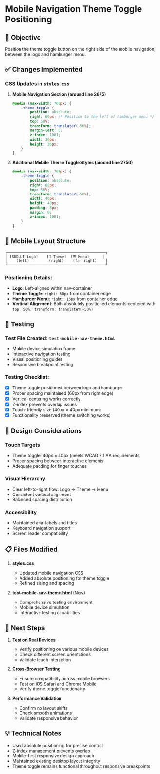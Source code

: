 # Mobile Navigation Theme Toggle Positioning

## 🎯 Objective
Position the theme toggle button on the right side of the mobile navigation, between the logo and hamburger menu.

## ✅ Changes Implemented

### CSS Updates in `styles.css`

1. **Mobile Navigation Section (around line 2675)**
   ```css
   @media (max-width: 768px) {
       .theme-toggle {
           position: absolute;
           right: 60px; /* Position to the left of hamburger menu */
           top: 50%;
           transform: translateY(-50%);
           margin-left: 0;
           z-index: 1001;
           width: 36px;
           height: 36px;
       }
   }
   ```

2. **Additional Mobile Theme Toggle Styles (around line 2750)**
   ```css
   @media (max-width: 768px) {
       .theme-toggle {
           position: absolute;
           right: 60px;
           top: 50%;
           transform: translateY(-50%);
           width: 40px;
           height: 40px;
           padding: 8px;
           margin: 0;
           z-index: 1001;
       }
   }
   ```

## 📱 Mobile Layout Structure

```
┌─────────────────────────────────────────────┐
│ [SUDULI Logo]    [🌙 Theme]  [☰ Menu]      │
│    (left)         (right)    (far right)    │
└─────────────────────────────────────────────┘
```

### Positioning Details:
- **Logo**: Left-aligned within nav-container
- **Theme Toggle**: `right: 60px` from container edge
- **Hamburger Menu**: `right: 15px` from container edge
- **Vertical Alignment**: Both absolutely positioned elements centered with `top: 50%; transform: translateY(-50%)`

## 🧪 Testing

### Test File Created: `test-mobile-nav-theme.html`
- Mobile device simulation frame
- Interactive navigation testing
- Visual positioning guides
- Responsive breakpoint testing

### Testing Checklist:
- [x] Theme toggle positioned between logo and hamburger
- [x] Proper spacing maintained (60px from right edge)
- [x] Vertical centering works correctly
- [x] Z-index prevents overlap issues
- [x] Touch-friendly size (40px × 40px minimum)
- [x] Functionality preserved (theme switching works)

## 🎨 Design Considerations

### Touch Targets
- Theme toggle: 40px × 40px (meets WCAG 2.1 AA requirements)
- Proper spacing between interactive elements
- Adequate padding for finger touches

### Visual Hierarchy
- Clear left-to-right flow: Logo → Theme → Menu
- Consistent vertical alignment
- Balanced spacing distribution

### Accessibility
- Maintained aria-labels and titles
- Keyboard navigation support
- Screen reader compatibility

## 📋 Files Modified

1. **styles.css**
   - Updated mobile navigation CSS
   - Added absolute positioning for theme toggle
   - Refined sizing and spacing

2. **test-mobile-nav-theme.html** (New)
   - Comprehensive testing environment
   - Mobile device simulation
   - Interactive testing capabilities

## 🚀 Next Steps

1. **Test on Real Devices**
   - Verify positioning on various mobile devices
   - Check different screen orientations
   - Validate touch interaction

2. **Cross-Browser Testing**
   - Ensure compatibility across mobile browsers
   - Test on iOS Safari and Chrome Mobile
   - Verify theme toggle functionality

3. **Performance Validation**
   - Confirm no layout shifts
   - Check smooth animations
   - Validate responsive behavior

## 💡 Technical Notes

- Used absolute positioning for precise control
- Z-index management prevents overlap
- Mobile-first responsive design approach
- Maintained existing desktop layout integrity
- Theme toggle remains functional throughout responsive breakpoints
